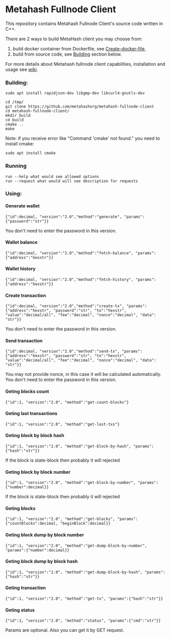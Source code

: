 # Metahash Fullnode Client
This repository contains Metahash Fullnode Client's source code written in C++.

There are 2 ways to build MetaHash client you may choose from:
1) build docker container from Dockerfile, see [Create-docker-file](https://github.com/metahashorg/metahash-fullnode-client/wiki/Create-docker-file),
2) build from source code, see [Building](https://github.com/metahashorg/metahash-fullnode-client#building) section below.

For more details about Metahash fullnode client capabilities, installation and usage see [wiki](https://github.com/metahashorg/metahash-fullnode-client/wiki).

### Building:
```shell
sudo apt install rapidjson-dev libgmp-dev libcurl4-gnutls-dev

cd /tmp/
git clone https://github.com/metahashorg/metahash-fullnode-client
cd metahash-fullnode-client/
mkdir build
cd build
cmake ..
make
```
Note: if you receive error like "Command 'cmake' not found." you need to install cmake:
```shell
sudo apt install cmake
```

### Running
```
run --help what would see allowed options
run --request what would will see description for requests
```

### Using:

#### Generate wallet 
```
{"id":decimal, "version":"2.0","method":"generate", "params":{"password":"str"}}
```
You don't need to enter the password in this version. 

#### Wallet balance
```
{"id":decimal, "version":"2.0","method":"fetch-balance", "params":{"address":"hexstr"}}
```

#### Wallet history
```
{"id":decimal, "version":"2.0","method":"fetch-history", "params":{"address":"hexstr"}}
```

#### Create transaction 
```
{"id":decimal, "version":"2.0","method":"create-tx", "params":{"address":"hexstr", "password":"str", "to":"hexstr", "value":"decimal/all", "fee":"decimal", "nonce":"decimal", "data": "str"}}
```
You don't need to enter the password in this version. 

#### Send transaction 
```
{"id":decimal, "version":"2.0","method":"send-tx", "params":{"address":"hexstr", "password":"str", "to":"hexstr", "value":"decimal/all", "fee":"decimal", "nonce":"decimal", "data": "str"}}
```
You may not provide nonce, in this case it will be calculated automatically.
You don't need to enter the password in this version. 

#### Geting blocks count
```
{"id":1, "version":"2.0", "method":"get-count-blocks"}
```

#### Geting last transactions
```
{"id":1, "version":"2.0", "method":"get-last-txs"}
```

#### Geting block by block hash
```
{"id":1, "version":"2.0", "method":"get-block-by-hash", "params":{"hash":"str"}}
```
If the block is state-block then probably it will rejected

#### Geting block by block number
```
{"id":1, "version":"2.0", "method":"get-block-by-number", "params":{"number":decimal}}
```
If the block is state-block then probably it will rejected

#### Geting blocks
```
{"id":1, "version":"2.0", "method":"get-blocks", "params":{"countBlocks":decimal, "beginBlock":decimal}}
```

#### Geting block dump by block number
```
{"id":1, "version":"2.0", "method":"get-dump-block-by-number", "params":{"number":decimal}}
```

#### Geting block dump by block hash
```
{"id":1, "version":"2.0", "method":"get-dump-block-by-hash", "params":{"hash":"str"}}
```

#### Geting transaction
```
{"id":1, "version":"2.0", "method":"get-tx", "params":{"hash":"str"}}
```

#### Geting status
```
{"id":1, "version":"2.0", "method":"status", "params":{"cmd":"str"}}
```
Params are optional.
Also you can get it by GET request.
